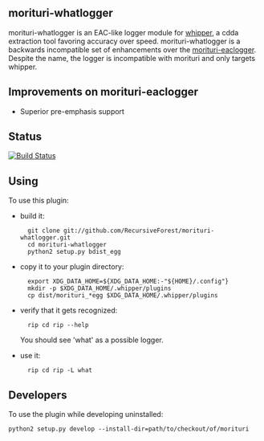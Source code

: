 ## morituri-whatlogger

morituri-whatlogger is an EAC-like logger module for [whipper](), a cdda extraction tool favoring accuracy over speed.
morituri-whatlogger is a backwards incompatible set of enhancements over the [morituri-eaclogger]().
Despite the name, the logger is incompatible with morituri and only targets whipper.

## Improvements on morituri-eaclogger

- Superior pre-emphasis support

## Status
[![Build Status](https://travis-ci.org/RecursiveForest/morituri-whatlogger.svg?branch=master)](https://travis-ci.org/RecursiveForest/morituri-whatlogger)

## Using

To use this plugin:

* build it:

        git clone git://github.com/RecursiveForest/morituri-whatlogger.git
        cd morituri-whatlogger
        python2 setup.py bdist_egg

* copy it to your plugin directory:

        export XDG_DATA_HOME=${XDG_DATA_HOME:-"${HOME}/.config"}
        mkdir -p $XDG_DATA_HOME/.whipper/plugins
        cp dist/morituri_*egg $XDG_DATA_HOME/.whipper/plugins

* verify that it gets recognized:

        rip cd rip --help

   You should see 'what' as a possible logger.

* use it:

        rip cd rip -L what

## Developers

To use the plugin while developing uninstalled:

    python2 setup.py develop --install-dir=path/to/checkout/of/morituri
